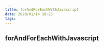 ```yaml
---
title: forAndForEachWithJavascript
date: 2020/01/14 18:23
tags:
---
```


## forAndForEachWithJavascript
